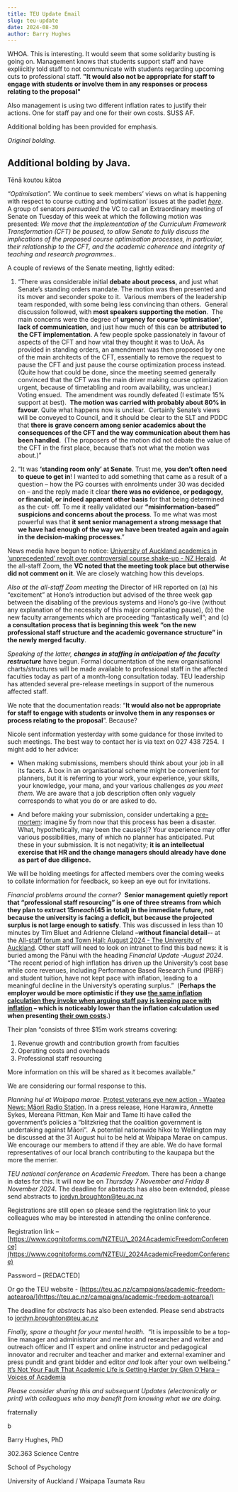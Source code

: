 ```yaml
---
title: TEU Update Email
slug: teu-update
date: 2024-08-30
author: Barry Hughes
---
```


WHOA. This is interesting.
It would seem that some solidarity busting is going on. Management knows that students support staff and have expliicitly told staff to not communicate with students regarding upcoming cuts to professional staff.
**"It would also not be appropriate for staff to engage with students or involve them in any responses or process relating to the proposal"**

Also management is using two different inflation rates to justify their actions. One for staff pay and one for their own costs.
SUSS AF.

Additional bolding has been provided for emphasis.

*Original bolding.*

**Additional bolding by Java.**
---

Tēnā koutou kātoa

*“Optimisation”.* We continue to seek members’ views on what is happening with respect to course cutting and ‘optimisation’ issues at the padlet *[here](https://padlet.com/teuuoacm/faculty-course-cutting-gxg4jh0vc4bxjlwu)*.  A group of senators *persuaded* the VC to call an Extraordinary meeting of Senate on Tuesday of this week at which the following motion was presented: _We move that the implementation of the Curriculum Framework Transformation (CFT) be paused, to allow Senate to fully discuss the implications of the proposed course optimisation processes, in particular, their relationship to the CFT, and the academic coherence and integrity of teaching and research programmes.._

A couple of reviews of the Senate meeting, lightly edited:

1. “There was considerable initial **debate about process**, and just what Senate’s standing orders mandate. The motion was then presented and its mover and seconder spoke to it.  Various members of the leadership team responded, with some being less convincing than others.  General discussion followed, with **most speakers supporting the motion**.  The main concerns were the degree of **urgency for course ‘optimisation’**, **lack of communication**, and just how much of this can be **attributed to the CFT implementation**. A few people spoke passionately in favour of aspects of the CFT and how vital they thought it was to UoA. As provided in standing orders, an amendment was then proposed by one of the main architects of the CFT, essentially to remove the request to pause the CFT and just pause the course optimization process instead.  (Quite how that could be done, since the meeting seemed generally convinced that the CFT was the main driver making course optimization urgent, because of timetabling and room availability, was unclear.) Voting ensued.  The amendment was roundly defeated (I estimate 15% support at best).  **The motion was carried with probably about 80% in favour**. Quite what happens now is unclear.  Certainly Senate’s views will be conveyed to Council, and it should be clear to the SLT and PDDC that **there is grave concern among senior academics about the consequences of the CFT and the way communication about them has been handled**.  (The proposers of the motion did not debate the value of the CFT in the first place, because that’s not what the motion was about.)”

2. “It was **‘standing room only’ at Senate**. Trust me, **you don’t often need to queue to get in**! I wanted to add something that came as a result of a question – how the PG courses with enrolments under 30 was decided on – and the reply made it clear **there was no evidence, or pedagogy, or financial, or indeed apparent other basis** for that being determined as the cut- off. To me it really validated our **“misinformation-based” suspicions and concerns about the process**. To me what was most powerful was that **it sent senior management a strong message that we have had enough of the way we have been treated again and again in the decision-making processes**.”

News media have begun to notice: [University of Auckland academics in ‘unprecedented’ revolt over controversial course shake-up - NZ Herald](https://www.nzherald.co.nz/nz/university-of-auckland-academics-in-unprecedented-revolt-over-controversial-course-shake-up/ODXSAEWSHFHFLLPR73HWSOEMTE/).  At the all-staff Zoom, the **VC noted that the meeting took place but otherwise did not comment on it**. We are closely watching how this develops.

*Also at the all-staff Zoom meeting* the Director of HR reported on (a) his “excitement” at Hono’s introduction but advised of the three week gap between the disabling of the previous systems and Hono’s go-live (without any explanation of the necessity of this major complicating pause), (b) the new faculty arrangements which are proceeding “fantastically well”; and (c) **a consultation process that is beginning this week “on the new professional staff structure and the academic governance structure” in the newly merged faculty**.

*Speaking of the latter, **changes in staffing in anticipation of the faculty restructure*** have begun. Formal documentation of the new organisational charts/structures will be made available to professional staff in the affected faculties today as part of a month-long consultation today. TEU leadership has attended several pre-release meetings in support of the numerous affected staff.

We note that the documentation reads: “**It would also not be appropriate for staff to engage with students or involve them in any responses or process relating to the proposal**”. Because?

Nicole sent information yesterday with some guidance for those invited to such meetings. The best way to contact her is via text on 027 438 7254.  I might add to her advice:

* When making submissions, members should think about your job in all its facets. A box in an organisational scheme might be convenient for planners, but it is referring to your work, your experience, your skills, your knowledge, your mana, and your various challenges _as you meet them_. We are aware that a job description often only vaguely corresponds to what you do or are asked to do. 

*  And before making your submission, consider undertaking a [pre-mortem](https://hbr.org/2007/09/performing-a-project-premortem): imagine 5y from now that this process has been a disaster. What, hypothetically, may been the cause(s)? Your experience may offer various possibilities, many of which no planner has anticipated. Put these in your submission. It is not negativity; **it is an intellectual exercise that HR and the change managers should already have done as part of due diligence.** 

We will be holding meetings for affected members over the coming weeks to collate information for feedback, so keep an eye out for invitations.

*Financial problems around the corner?*  **Senior management quietly report that “professional staff resourcing” is one of three streams from which they plan to extract $15m each ($45 in total) in the immediate future, not because the university is facing a deficit, but because the projected surplus is not large enough to satisfy**. This was discussed in less than 10 minutes by Tim Bluet and Adrienne Cleland –**without financial detail**-- at the [All-staff forum and Town Hall: August 2024 - The University of Auckland](https://www.staff.auckland.ac.nz/en/news-events-and-notices/vc-staff-forums/2024/06.html). Other staff will need to look on intranet to find this bad news: it is buried among the Pānui with the heading _Financial Update -August 2024_. “The recent period of high inflation has driven up the University’s cost base while core revenues, including Performance Based Research Fund (PBRF) and student tuition, have not kept pace with inflation, leading to a meaningful decline in the University’s operating surplus.”  (**Perhaps the employer would be more optimistic if they use [the same inflation calculation they invoke when arguing staff pay is keeping pace with inflation](https://www.staff.auckland.ac.nz/assets/staff/news-events-notices/2024/July/Opening-Presentation-2024-final.pdf) – which is noticeably lower than the inflation calculation used when presenting [their own costs](https://www.staff.auckland.ac.nz/assets/staff/news-events-notices/2024/collective-bargaining/general-revision-offer-presentation-20240814.pdf).**)

Their plan “consists of three $15m work streams covering:
1. Revenue growth and contribution growth from faculties
2. Operating costs and overheads
3. Professional staff resourcing

More information on this will be shared as it becomes available.”

We are considering our formal response to this.

*Planning hui at Waipapa marae*. [Protest veterans eye new action - Waatea News: Māori Radio Station](https://waateanews.com/2024/08/28/protest-veterans-eye-new-action/). In a press release, Hone Harawira, Annette Sykes, Mereana Pittman, Ken Mair and Tame Iti have called the government’s policies a “blitzkrieg that the coalition government is undertaking against Māori”.  A potential nationwide hīkoi to Wellington may be discussed at the 31 August hui to be held at Waipapa Marae on campus. We encourage our members to attend if they are able. We do have formal representatives of our local branch contributing to the kaupapa but the more the merrier.

*TEU national conference on Academic Freedom.* There has been a change in dates for this. It will now be on *Thursday* *7 November and Friday 8 November 2024*. The deadline for abstracts has also been extended, please send abstracts to [jordyn.broughton@teu.ac.nz](mailto:jordyn.broughton@teu.ac.nz)

Registrations are still open so please send the registration link to your colleagues who may be interested in attending the online conference.

Registration link – [https://www.cognitoforms.com/NZTEU/\_2024AcademicFreedomConference](https://www.cognitoforms.com/NZTEU/_2024AcademicFreedomConference)

Password – [REDACTED]

Or go the TEU website - [https://teu.ac.nz/campaigns/academic-freedom-aotearoa/](https://teu.ac.nz/campaigns/academic-freedom-aotearoa/)

The deadline for *abstracts* has also been extended. Please send abstracts to [jordyn.broughton@teu.ac.nz](mailto:jordyn.broughton@teu.ac.nz)

*Finally, spare a thought for your mental health.*  “It is impossible to be a top-line manager and administrator and mentor and researcher and writer and outreach officer and IT expert and online instructor and pedagogical innovator and recruiter and teacher and marker and external examiner and press pundit and grant bidder and editor _and_ look after your own wellbeing.” [It’s Not Your Fault That Academic Life is Getting Harder by Glen O’Hara – Voices of Academia](https://voicesofacademia.com/2024/04/05/its-not-your-fault-that-academic-life-is-getting-harder-by-glen-ohara/)

*Please consider sharing this and subsequent _Updates_ (electronically or print) with colleagues who may benefit from knowing what we are doing.*

fraternally

b

Barry Hughes, PhD

302.363 Science Centre

School of Psychology

University of Auckland / Waipapa Taumata Rau
